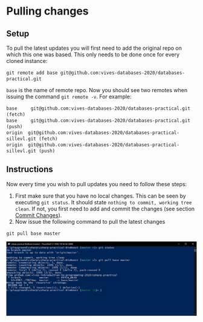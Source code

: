# Pulling changes

<!-- ```shell
git pull git@github.com:vives-web-essentials-2019/exercises.git master
``` -->

## Setup

To pull the latest updates you will first need to add the original repo on which this one was based. This only needs to be done once for every cloned instance:

```shell
git remote add base git@github.com:vives-databases-2020/databases-practical.git
```

`base` is the name of remote repo. Now you should see two remotes when issuing the command `git remote -v`. For example:

```text
base     git@github.com:vives-databases-2020/databases-practical.git (fetch)
base     git@github.com:vives-databases-2020/databases-practical.git (push)
origin  git@github.com:vives-databases-2020/databases-practical-sillevl.git (fetch)
origin  git@github.com:vives-databases-2020/databases-practical-sillevl.git (push)
```

## Instructions

Now every time you wish to pull updates you need to follow these steps:

1. First make sure that you have no local changes. This can be seen by executing `git status`. It should state `nothing to commit, working tree clean`. If not, you first need to add and commit the changes (see section [Commit Changes](./commit-changes.md)).
2. Now issue the following command to pull the latest changes

```shell
git pull base master
```

![Pulling Changes](./img/pull_changes.png)
